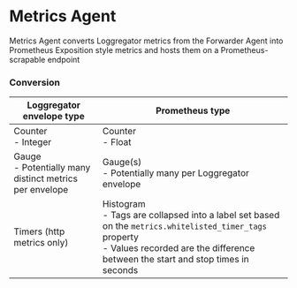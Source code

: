 # Metrics Agent

Metrics Agent converts Loggregator metrics from the Forwarder Agent into Prometheus Exposition style metrics and hosts
them on a Prometheus-scrapable endpoint

### Conversion
| Loggregator envelope type                                   | Prometheus type                                                                                                                                                                                   |
|-------------------------------------------------------------|---------------------------------------------------------------------------------------------------------------------------------------------------------------------------------------------------|
| Counter <br> - Integer                                      | Counter <br> - Float                                                                                                                                                                              |
| Gauge <br> - Potentially many distinct metrics per envelope | Gauge(s) <br> - Potentially many per Loggregator envelope                                                                                                                                         |
| Timers (http metrics only)                                  | Histogram <br> - Tags are collapsed into a label set based on the `metrics.whitelisted_timer_tags` property <br> - Values recorded are the difference between the start and stop times in seconds |